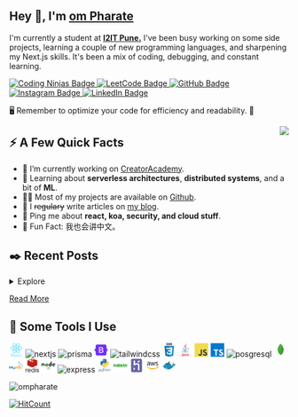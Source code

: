 <h2>Hey 👋, I'm <a href="https://www.ompharate.tech">om Pharate</a></h2>
<p>I'm currently a student at <strong><a href="https://www.isquareit.edu.in/"> I2IT Pune.</a></strong> I've been busy working on some side projects, learning a couple of new programming languages, and sharpening my Next.js skills. It's been a mix of coding, debugging, and constant learning.</p>
<p>
  <a href="https://www.naukri.com/code360/profile/ompharate">
    <img src="https://img.shields.io/badge/codingninjas-blue?logo=codingninjas" alt="Coding Ninjas Badge">
  </a>
  <a href="https://leetcode.com">
    <img src="https://img.shields.io/badge/leetcode-blue?logo=leetcode" alt="LeetCode Badge">
  </a>
  <a href="https://leetcode.com/ompharate">
    <img src="https://img.shields.io/badge/-GitHub-181717?style=flat-square&labelColor=181717&logo=GitHub&link=https://github.com/yourusername" alt="GitHub Badge">
  </a>
  <a href="https://www.instagram.com/ompharate_11">
    <img src="https://img.shields.io/badge/ompharate-blue?logo=instagram" alt="Instagram Badge">
  </a>
  <a href="https://www.linkedin.com/in/ompharate11">
    <img src="https://img.shields.io/badge/-LinkedIn-0077B5?style=flat-square&labelColor=0077B5&logo=LinkedIn&link=https://www.linkedin.com/in/yourusername/" alt="LinkedIn Badge">
  </a>
</p>

<p>🖥️ Remember to optimize your code for efficiency and readability. 📝</p>
<img align="right" src="https://i.giphy.com/fmkYSBlJt3XjNF6p9c.webp" />
<h2>⚡️ A Few Quick Facts</h2>
<ul>
<li>🔭 I’m currently working on <a href="https://github.com/ompharate/creator-academy">CreatorAcademy</a>.</li>
<li>🧐 Learning about <strong>serverless architectures</strong>, <strong>distributed systems</strong>, and a bit of <strong>ML</strong>.</li>
<li>👨‍💻 Most of my projects are available on <a href="https://github.com/ompharate">Github</a>.</li>
<li>📝 I <del>regulary</del> write articles on <a href="https://blog.stanleylim.me">my blog</a>.</li>
<li>💬 Ping me about <strong>react, koa, security, and cloud stuff</strong>.</li>
<li>🎉 Fun Fact: 我也会讲中文。</li>
</ul>
<h2>✒️ Recent Posts</h2>
<details>
    <summary>Explore</summary>
    <li><a target="_blank" href="https://blog.stanleylim.me/maximizing-efficiency-and-impact---why-i-choose-mermaid-for-graph-creation">Maximizing Efficiency and Impact - Why I Choose Mermaid for Graph Creation — June 19, 2023</a></li><li><a target="_blank" href="https://blog.stanleylim.me/til-how-casing-can-break-netlify-functions">TIL How Casing Can Break Netlify Functions — February 27, 2023</a></li><li><a target="_blank" href="https://blog.stanleylim.me/godaddy-redirect-hack">GoDaddy Redirect Hack — December 20, 2022</a></li><li><a target="_blank" href="https://blog.stanleylim.me/airpods-not-charging-on-windows">Airpods Not Charging on Windows — August 19, 2022</a></li><li><a target="_blank" href="https://blog.stanleylim.me/the-fastest-way-to-develop-and-deploy-your-next-project">⚡ The Fastest Way to Develop and Deploy Your Next Project — June 09, 2022</a></li>
</details>
<p><a target="_blank" href="https://blog.stanleylim.me">Read More</a></p>
<h2>🚀 Some Tools I Use</h2>
<p align="left">
<img src="https://raw.githubusercontent.com/devicons/devicon/master/icons/react/react-original-wordmark.svg" alt="react" width="25" height="25" />
  <img src="https://cdn.jsdelivr.net/gh/devicons/devicon@latest/icons/nextjs/nextjs-original.svg"  alt="nextjs" width="25" height="25"/>
  <img src="https://cdn.jsdelivr.net/gh/devicons/devicon@latest/icons/prisma/prisma-original.svg"  alt="prisma" width="25" height="25" />
<img src="https://raw.githubusercontent.com/devicons/devicon/master/icons/bootstrap/bootstrap-plain.svg" alt="bootstrap" width="25" height="25" />
  <img src="https://cdn.jsdelivr.net/gh/devicons/devicon@latest/icons/tailwindcss/tailwindcss-original.svg" alt="tailwindcss" width="25" height="25" />
<img src="https://raw.githubusercontent.com/devicons/devicon/master/icons/css3/css3-original-wordmark.svg" alt="css3" width="25" height="25" />
<img src="https://raw.githubusercontent.com/devicons/devicon/master/icons/java/java-original-wordmark.svg" alt="java" width="25" height="25" />
<img src="https://raw.githubusercontent.com/devicons/devicon/master/icons/javascript/javascript-original.svg" alt="javascript" width="25" height="25" />
<img src="https://raw.githubusercontent.com/devicons/devicon/master/icons/typescript/typescript-original.svg" alt="typescript" width="25" height="25" />
    <img src="https://cdn.jsdelivr.net/gh/devicons/devicon@latest/icons/postgresql/postgresql-original.svg"  alt="posgresql" width="25" height="25"/>
<img src="https://raw.githubusercontent.com/devicons/devicon/master/icons/mongodb/mongodb-original.svg" alt="mongodb" width="25" height="25" />
<img src="https://raw.githubusercontent.com/devicons/devicon/master/icons/mysql/mysql-original-wordmark.svg" alt="mysql" width="25" height="25" />
<img src="https://raw.githubusercontent.com/devicons/devicon/master/icons/redis/redis-original-wordmark.svg" alt="redis" width="25" height="25" />
<img src="https://raw.githubusercontent.com/devicons/devicon/master/icons/nodejs/nodejs-original-wordmark.svg" alt="nodejs" width="25" height="25" />
 <img src="https://cdn.jsdelivr.net/gh/devicons/devicon@latest/icons/express/express-original-wordmark.svg" alt="express" width="25" height="25" />
<img src="https://raw.githubusercontent.com/devicons/devicon/master/icons/python/python-original-wordmark.svg" alt="python" width="25" height="25" />
<img src="https://raw.githubusercontent.com/devicons/devicon/master/icons/nginx/nginx-original.svg" alt="nginx" width="25" height="25" />
<img src="https://raw.githubusercontent.com/devicons/devicon/master/icons/heroku/heroku-plain.svg" alt="heroku" width="25" height="25" />
<img src="https://raw.githubusercontent.com/github/explore/80688e429a7d4ef2fca1e82350fe8e3517d3494d/topics/aws/aws.png" alt="aws" width="25" height="25" />
<img src="https://raw.githubusercontent.com/devicons/devicon/master/icons/docker/docker-original.svg" alt="Docker" width="25" height="25" />
</p>
<img src="https://github-readme-stats.vercel.app/api?username=ompharate&show_icons=true&count_private=true" alt="ompharate" />
<p><a href="http://hits.dwyl.com/ompharate/ompharate/spiderpig86.svg?style=flat-square"><img src="https://hits.dwyl.com/ompharate/ompharate/spiderpig86.svg?style=flat-square" alt="HitCount"></a></p>
